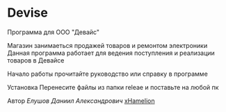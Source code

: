 # Devise
Программа для ООО "Девайс"

Магазин занимаеться продажей товаров и ремонтом электроники
Данная программа работает для ведения поступления и реализации товаров в Девайсе

Начало работы
прочитайте руководство или справку в программе

Установка
Перенесите файлы из папки releae и поставьте на любой пк

Автор
*Елушов Даниил Александрович* [xHamelion](https://github.com/xHamelion/Med)
